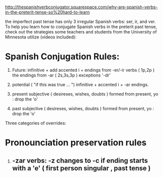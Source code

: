 

http://thespanishverbconjugator.squarespace.com/why-are-spanish-verbs-in-the-preterit-tense-so%20hard-to-learn

the imperfect past tense has only 3 irregular Spanish verbs: ser, ir, and ver. To help you learn how to conjugate Spanish verbs in the preterit past tense, check out the strategies some teachers and students from the University of Minnesota utilize (videos included):



# Spanish Conjugation Rules:



1. Future:
   infinitive + add accented i + endings from -er/-ir verbs ( 1p,2p ) the endings from -ar ( 2s,3s,3p )
   exceptions '-dr'
   
1. potential ( "if this was true ... ") 
   infinitive + accented i + -ar endings.  
1. present subjective ( desireses, wishes, doubts ) 
   formed from present, yo : drop the 'o'
1. past subjective ( desireses, wishes, doubts ) 
   formed from present, yo : drop the 'o'

Three categories of overrides:


# Pronounciation preservation rules

1. -zar verbs:
    -z changes to -c if ending starts with a 'e' ( first person singular , past tense )
    - 
    

#